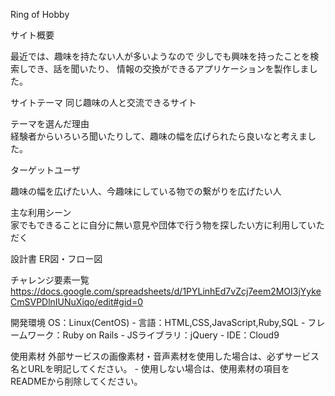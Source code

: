 Ring of Hobby

サイト概要

最近では、趣味を持たない人が多いようなので 少しでも興味を持ったことを検索しでき、話を聞いたり、 情報の交換ができるアプリケーションを製作しました。 

サイトテーマ
同じ趣味の人と交流できるサイト  

テーマを選んだ理由  
経験者からいろいろ聞いたりして、趣味の幅を広げられたら良いなと考えました。

ターゲットユーザ

趣味の幅を広げたい人、今趣味にしている物での繋がりを広げたい人  

主な利用シーン  
家でもできることに自分に無い意見や団体で行う物を探したい方に利用していただく  

設計書 
ER図・フロー図  

チャレンジ要素一覧 
https://docs.google.com/spreadsheets/d/1PYLinhEd7vZcj7eem2MOI3jYykeCmSVPDlnIUNuXiqo/edit#gid=0  

開発環境
OS：Linux(CentOS) - 言語：HTML,CSS,JavaScript,Ruby,SQL - フレームワーク：Ruby on Rails - JSライブラリ：jQuery - IDE：Cloud9  

使用素材
外部サービスの画像素材・音声素材を使用した場合は、必ずサービス名とURLを明記してください。 - 使用しない場合は、使用素材の項目をREADMEから削除してください。
